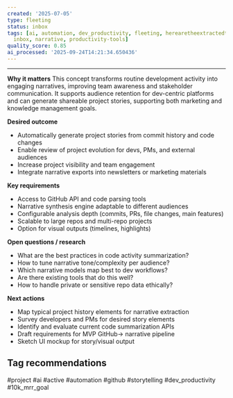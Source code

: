 ```yaml
---
created: '2025-07-05'
type: fleeting
status: inbox
tags: [ai, automation, dev_productivity, fleeting, herearetheextractedtagsgithub,
  inbox, narrative, productivity-tools]
quality_score: 0.85
ai_processed: '2025-09-24T14:21:34.650436'
---
```





---

**Why it matters** This concept transforms routine development activity into engaging narratives, improving team awareness and stakeholder communication. It supports audience retention for dev-centric platforms and can generate shareable project stories, supporting both marketing and knowledge management goals.

**Desired outcome**
- Automatically generate project stories from commit history and code changes
- Enable review of project evolution for devs, PMs, and external audiences
- Increase project visibility and team engagement
- Integrate narrative exports into newsletters or marketing materials

**Key requirements**

- Access to GitHub API and code parsing tools
- Narrative synthesis engine adaptable to different audiences
- Configurable analysis depth (commits, PRs, file changes, main features)
- Scalable to large repos and multi-repo projects
- Option for visual outputs (timelines, highlights)

**Open questions / research**

- What are the best practices in code activity summarization?
- How to tune narrative tone/complexity per audience?
- Which narrative models map best to dev workflows?
- Are there existing tools that do this well?
- How to handle private or sensitive repo data ethically?

**Next actions**

- Map typical project history elements for narrative extraction
- Survey developers and PMs for desired story elements
- Identify and evaluate current code summarization APIs
- Draft requirements for MVP GitHub→ narrative pipeline
- Sketch UI mockup for story/visual output

## Tag recommendations

#project #ai #active #automation #github #storytelling #dev_productivity #10k_mrr_goal